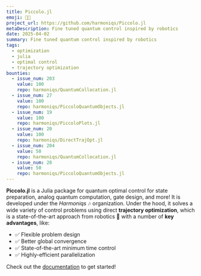 ```yaml
---
title: Piccolo.jl
emoji: 🪈🎶
project_url: https://github.com/harmoniqs/Piccolo.jl
metaDescription: Fine tuned quantum control inspired by robotics
date: 2025-04-02
summary: Fine tuned quantum control inspired by robotics
tags:
  - optimization
  - julia
  - optimal control
  - trajectory optimization
bounties:
  - issue_num: 203
    value: 100
    repo: harmoniqs/QuantumCollocation.jl
  - issue_num: 27
    value: 100
    repo: harmoniqs/PiccoloQuantumObjects.jl
  - issue_num: 19
    value: 100
    repo: harmoniqs/PiccoloPlots.jl
  - issue_num: 20
    value: 100
    repo: harmoniqs/DirectTrajOpt.jl
  - issue_num: 204
    value: 50
    repo: harmoniqs/QuantumCollocation.jl
  - issue_num: 28
    value: 50
    repo: harmoniqs/PiccoloQuantumObjects.jl
---
```


**Piccolo.jl** is a Julia package for quantum optimal control for state preparation, analog quantum computation, gate design, and more! It is developed under the _Harmoniqs_ 🎶 organization. Under the hood, it solves a wide variety of control problems using direct **trajectory optimization**, which is a state-of-the-art approach from robotics 🤖 with a number of **key advantages**, like:

- ✅ Flexible problem design
- ✅ Better global convergence
- ✅ State-of-the-art minimum time control
- ✅ Highly-efficient parallelization

Check out the [documentation](https://docs.harmoniqs.co/Piccolo/dev/) to get started!
